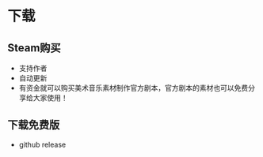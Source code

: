 # 下载

## Steam购买
- 支持作者
- 自动更新
- 有资金就可以购买美术音乐素材制作官方剧本，官方剧本的素材也可以免费分享给大家使用！

## 下载免费版
- github release
